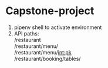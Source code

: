 # Capstone-project

1. pipenv shell to activate environment
2. API paths: \
   /restaurant \
   /restaurant/menu/ \
   /restaurant/menu/<int:pk> \
   /restaurant/booking/tables/
